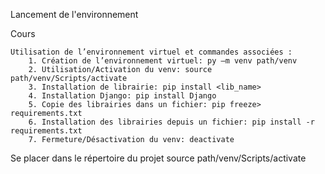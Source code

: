 Lancement de l'environnement


Cours
    
    Utilisation de l’environnement virtuel et commandes associées :
        1. Création de l’environnement virtuel: py –m venv path/venv
        2. Utilisation/Activation du venv: source path/venv/Scripts/activate
        3. Installation de librairie: pip install <lib_name>
        4. Installation Django: pip install Django
        5. Copie des librairies dans un fichier: pip freeze> requirements.txt
        6. Installation des librairies depuis un fichier: pip install -r requirements.txt
        7. Fermeture/Désactivation du venv: deactivate

Se placer dans le répertoire du projet
source path/venv/Scripts/activate
